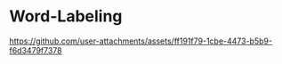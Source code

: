 ﻿# Word-Labeling



https://github.com/user-attachments/assets/ff191f79-1cbe-4473-b5b9-f6d3479f7378


